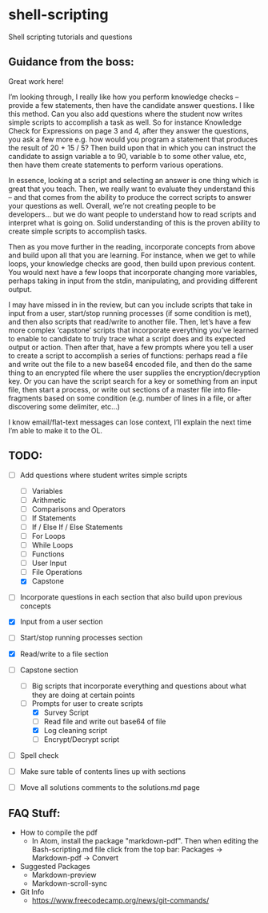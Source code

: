 # shell-scripting
Shell scripting tutorials and questions

## Guidance from the boss:

Great work here!

I’m looking through, I really like how you perform knowledge checks – provide a few statements, then have the candidate answer questions.  I like this method.  Can you also add questions where the student now writes simple scripts to accomplish a task as well.  So for instance Knowledge Check for Expressions on page 3 and 4, after they answer the questions, you ask a few more e.g. how would you program a statement that produces the result of 20 + 15 / 5?  Then build upon that in which you can instruct the candidate to assign variable a to 90, variable b to some other value, etc, then have them create statements to perform various operations. 

In essence, looking at a script and selecting an answer is one thing which is great that you teach.  Then, we really want to evaluate they understand this – and that comes from the ability to produce the correct scripts to answer your questions as well.  Overall, we’re not creating people to be developers… but we do want people to understand how to read scripts and interpret what is going on.  Solid understanding of this is the proven ability to create simple scripts to accomplish tasks. 

Then as you move further in the reading, incorporate concepts from above and build upon all that you are learning.  For instance, when we get to while loops, your knowledge checks are good, then build upon previous content.  You would next have a few loops that incorporate changing more variables, perhaps taking in input from the stdin, manipulating, and providing different output.

I may have missed in in the review, but can you include scripts that take in input from a user, start/stop running processes (if some condition is met), and then also scripts that read/write to another file.  Then, let’s have a few more complex ‘capstone’ scripts that incorporate everything you’ve learned to enable to candidate to truly trace what a script does and its expected output or action.  Then after that, have a few prompts where you tell a user to create a script to accomplish a series of functions: perhaps read a file and write out the file to a new base64 encoded file, and then do the same thing to an encrypted file where the user supplies the encryption/decryption key.  Or you can have the script search for a key or something from an input file, then start a process, or write out sections of a master file into file-fragments based on some condition (e.g. number of lines in a file, or after discovering some delimiter, etc…)

I know email/flat-text messages can lose context, I’ll explain the next time I’m able to make it to the OL.

## TODO:
- [ ] Add questions where student writes simple scripts
    - [ ] Variables
    - [ ] Arithmetic
    - [ ] Comparisons and Operators
    - [ ] If Statements
    - [ ] If / Else If / Else Statements
    - [ ] For Loops
    - [ ] While Loops
    - [ ] Functions
    - [ ] User Input
    - [ ] File Operations
    - [x] Capstone
- [ ] Incorporate questions in each section that also build upon previous concepts
- [x] Input from a user section
- [ ] Start/stop running processes section
- [x] Read/write to a file section
- [ ] Capstone section
    - [ ] Big scripts that incorporate everything and questions about what they are doing at certain points
    - [ ] Prompts for user to create scripts
        - [x] Survey Script
        - [ ] Read file and write out base64 of file
        - [x] Log cleaning script
        - [ ] Encrypt/Decrypt script
- [ ] Spell check
- [ ] Make sure table of contents lines up with sections
- [ ] Move all solutions comments to the solutions.md page
        

## FAQ Stuff:
- How to compile the pdf
    - In Atom, install the package "markdown-pdf". Then when editing the Bash-scripting.md file click from the top bar: Packages -> Markdown-pdf -> Convert
- Suggested Packages
    - Markdown-preview
    - Markdown-scroll-sync
- Git Info
    - https://www.freecodecamp.org/news/git-commands/
      
    
 
